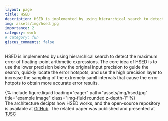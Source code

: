 ```yaml
---
layout: page
title: HSED
description: HSED is implemented by using hierarchical search to detect the maximum error of floating-point arithmetic expressions.
img: assets/img/hsed.jpg
importance: 2
category: work
# category: fun
giscus_comments: false
---
```


HSED is implemented by using hierarchical search to detect the maximum error of floating-point arithmetic expressions. The core idea of HSED is to use the lower precision below the original input precision to guide the search, quickly locate the error hotspots, and use the high precision layer to increase the sampling of the extremely samll intervals that cause the error hotpots to obtain more accurate error results.

<div class="row">
    <div class="col-sm mt-3 mt-md-0">
        {% include figure.liquid loading="eager" path="assets/img/hsed.jpg" title="example image" class="img-fluid rounded z-depth-1" %}
    </div>
</div>
<div class="caption">
    The architecture decipts how HSED works, and the open-source repository is available at <a href="https://github.com/zuoyanzhang/HSED">GitHub</a>. The related paper was published and presented at <a href="https://dl.acm.org/doi/10.1007/s11227-023-05523-6">TJSC</a>
</div>
